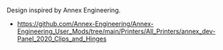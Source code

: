 Design inspired by Annex Engineering.

- https://github.com/Annex-Engineering/Annex-Engineering_User_Mods/tree/main/Printers/All_Printers/annex_dev-Panel_2020_Clips_and_Hinges
